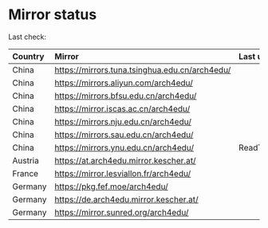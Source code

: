 <script src="./time.js"></script>
# Mirror status
Last check: <script type="text/javascript">localize(1694582169.734964);</script>

|Country|Mirror|Last update|
|:------|:-----|:----------|
|China|https://mirrors.tuna.tsinghua.edu.cn/arch4edu/|<script type="text/javascript">localize(1694543981);</script>|
|China|https://mirrors.aliyun.com/arch4edu/|<script type="text/javascript">localize(1694543688);</script>|
|China|https://mirrors.bfsu.edu.cn/arch4edu/|<script type="text/javascript">localize(1694543981);</script>|
|China|https://mirror.iscas.ac.cn/arch4edu/|<script type="text/javascript">localize(1694543981);</script>|
|China|https://mirrors.nju.edu.cn/arch4edu/|<script type="text/javascript">localize(1694543981);</script>|
|China|https://mirrors.sau.edu.cn/arch4edu/|<script type="text/javascript">localize(1694543981);</script>|
|China|https://mirrors.ynu.edu.cn/arch4edu/|ReadTimeout|
|Austria|https://at.arch4edu.mirror.kescher.at/|<script type="text/javascript">localize(1694543981);</script>|
|France|https://mirror.lesviallon.fr/arch4edu/|<script type="text/javascript">localize(1694543981);</script>|
|Germany|https://pkg.fef.moe/arch4edu/|<script type="text/javascript">localize(1694543981);</script>|
|Germany|https://de.arch4edu.mirror.kescher.at/|<script type="text/javascript">localize(1694543981);</script>|
|Germany|https://mirror.sunred.org/arch4edu/|<script type="text/javascript">localize(1694543981);</script>|

<script src="./tablefilter/tablefilter.js"></script>
<script src="./table.js"></script>